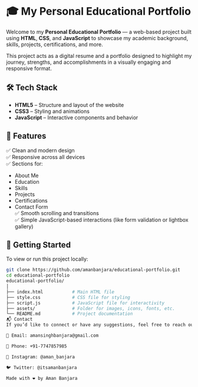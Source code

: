 # 🎓 My Personal Educational Portfolio 
  
Welcome to my **Personal Educational Portfolio** — a web-based project built using **HTML**, **CSS**, and **JavaScript** to showcase my academic background, skills, projects, certifications, and more.

This project acts as a digital resume and a portfolio designed to highlight my journey, strengths, and accomplishments in a visually engaging and responsive format.
 
## 🛠️ Tech Stack 
 
- **HTML5** – Structure and layout of the website  
- **CSS3** – Styling and animations  
- **JavaScript** – Interactive components and behavior  
 
## 📂 Features

✅ Clean and modern design  
✅ Responsive across all devices  
✅ Sections for:
  - About Me  
  - Education  
  - Skills  
  - Projects  
  - Certifications  
  - Contact Form  
✅ Smooth scrolling and transitions  
✅ Simple JavaScript-based interactions (like form validation or lightbox gallery)

## 🚀 Getting Started

To view or run this project locally:

```bash
git clone https://github.com/amanbanjara/educational-portfolio.git
cd educational-portfolio
educational-portfolio/
│
├── index.html           # Main HTML file
├── style.css            # CSS file for styling
├── script.js            # JavaScript file for interactivity
├── assets/              # Folder for images, icons, fonts, etc.
└── README.md            # Project documentation
📬 Contact
If you’d like to connect or have any suggestions, feel free to reach out:

📧 Email: amansinghbanjara@gmail.com

📱 Phone: +91-7747857985

📸 Instagram: @aman_banjara

🐦 Twitter: @itsamanbanjara

Made with ❤️ by Aman Banjara
  
 
